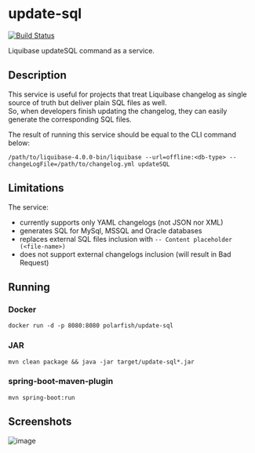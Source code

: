 # update-sql

[![Build Status](https://travis-ci.com/polarfish/update-sql.svg?branch=master)](https://travis-ci.com/polarfish/update-sql)

Liquibase updateSQL command as a service.  

## Description  
This service is useful for projects that treat Liquibase changelog 
as single source of truth but deliver plain SQL files as well.  
So, when developers finish updating the changelog, they can easily generate
the corresponding SQL files.  
  
The result of running this service should be equal to the CLI command below:
```shell script
/path/to/liquibase-4.0.0-bin/liquibase --url=offline:<db-type> --changeLogFile=/path/to/changelog.yml updateSQL
```

## Limitations
The service:
- currently supports only YAML changelogs (not JSON nor XML)
- generates SQL for MySql, MSSQL and Oracle databases
- replaces external SQL files inclusion with `-- Content placeholder (<file-name>)`
- does not support external changelogs inclusion (will result in Bad Request)

## Running

### Docker
```shell script
docker run -d -p 8080:8080 polarfish/update-sql
```

### JAR
```shell script
mvn clean package && java -jar target/update-sql*.jar
```

### spring-boot-maven-plugin
```shell script
mvn spring-boot:run
```

## Screenshots
![image](https://user-images.githubusercontent.com/1070579/81563018-01a21b80-9396-11ea-94ad-d5f3d11c35e7.png)